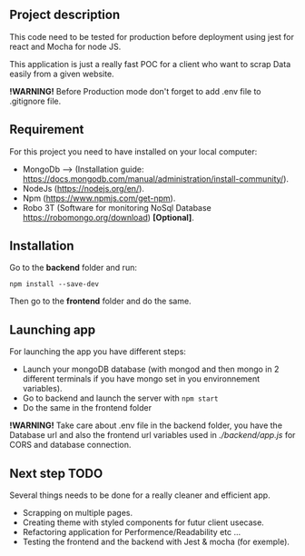 ## Project description

This code need to be tested for production before deployment using jest for react and Mocha for node JS.

This application is just a really fast POC for a client who want to scrap Data easily from a given website. 

**!WARNING!**
Before Production mode don't forget to add .env file to .gitignore file.

## Requirement 

For this project you need to have installed on your local computer:
- MongoDb --> (Installation guide: https://docs.mongodb.com/manual/administration/install-community/).
- NodeJs (https://nodejs.org/en/).
- Npm (https://www.npmjs.com/get-npm).
- Robo 3T (Software for monitoring NoSql Database https://robomongo.org/download) **[Optional]**.


## Installation

Go to the **backend** folder and run:

```node
npm install --save-dev
```
Then go to the **frontend** folder and do the same.

## Launching app

For launching the app you have different steps:

- Launch your mongoDB database (with mongod and then mongo in 2 different terminals if you have mongo set in you environnement variables).
- Go to backend and launch the server with ```npm start```
- Do the same in the frontend folder

**!WARNING!**
Take care about .env file in the backend folder, you have the Database url and also the frontend url variables used in _./backend/app.js_ for CORS and database connection.

## Next step TODO
Several things needs to be done for a really cleaner and efficient app.

* Scrapping on multiple pages.
* Creating theme with styled components for futur client usecase.
* Refactoring application for Performence/Readability etc ...
* Testing the frontend and the backend with Jest & mocha (for exemple).
   


